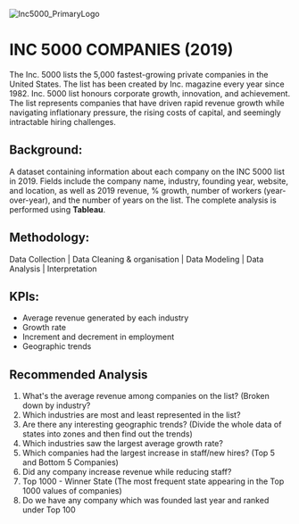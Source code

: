 ![Inc5000_PrimaryLogo](https://github.com/HafshaWahab/Inc-5000-Companies/assets/152807534/68c9a89a-b95f-4f6d-ad2a-ef07b0c9234f)

# INC 5000 COMPANIES (2019)
The Inc. 5000 lists the 5,000 fastest-growing private companies in the United States. The list has been created by Inc. magazine every year since 1982. Inc. 5000 list honours corporate growth, innovation, and achievement. The list represents companies that have driven rapid revenue growth while navigating inflationary pressure, the rising costs of capital, and seemingly intractable hiring challenges.

## Background:
A dataset containing information about each company on the INC 5000 list in 2019. Fields include the company name, industry, founding year, website, and location, as well as 2019 revenue, % growth, number of workers (year-over-year), and the number of years on the list. The complete analysis is performed using **Tableau**.
## Methodology:
Data Collection | Data Cleaning & organisation | Data Modeling | Data Analysis | Interpretation

## KPIs:
* Average revenue generated by each industry
* Growth rate
* Increment and decrement in employment
* Geographic trends

## Recommended Analysis
1. What's the average revenue among companies on the list? (Broken down by industry?
2. Which industries are most and least represented in the list?
3. Are there any interesting geographic trends? (Divide the whole data of states into zones and then find out the trends)
4. Which industries saw the largest average growth rate?
5. Which companies had the largest increase in staff/new hires? (Top 5 and Bottom 5 Companies) 
6. Did any company increase revenue while reducing staff?
7. Top 1000 - Winner State (The most frequent state appearing in the Top 1000 values of companies) 
8. Do we have any company which was founded last year and ranked under Top 100 

